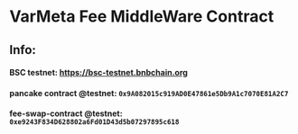 # VarMeta Fee MiddleWare Contract
## Info:
#### BSC testnet: https://bsc-testnet.bnbchain.org
#### pancake contract @testnet: `0x9A082015c919AD0E47861e5Db9A1c7070E81A2C7`
#### fee-swap-contract @testnet: `0xe9243F834D628802a6Fd01D43d5b07297895c618`
